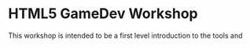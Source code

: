 # HTML5 GameDev Workshop

This workshop is intended to be a first level introduction to the tools and
